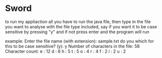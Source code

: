 # Sword

to run my appliaction all you have to run the java file,
then type in the file you want to analyse with the file type included,
say if you want it to be case sensitive by pressing "y" and if not press enter and the program will run

example:
Enter the file name (with extension):
sample.txt
do you which for this to be case sensitive? (y): 
y
Number of characters in the file: 58
Character count: 
e : 12
d : 6
h : 5
t : 5
o : 4
r : 4
f : 2
i : 2
u : 2
